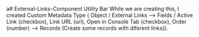 a# External-Links-Component
Utility Bar
While we are creating this, I created Custom Metadata Type ( Object / External Links --> Fields / Active Link (checkbox), Link URL (url), Open in Console Tab (checkbox), Order (number) --> Records (Create some records with diferent links)).
